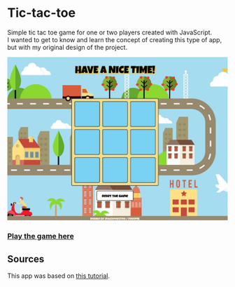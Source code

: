 # Tic-tac-toe
Simple tic tac toe game for one or two players created with JavaScript. <br>
I wanted to get to know and learn the concept of creating this type of app, but with my original design of the project.<br>

<div align="left">
    <img src="/images/app_screen.jpg" width="600px"</img> 
</div>

### [Play the game here](https://paulinaszybinska.github.io/Tic-tac-toe/)

## Sources
This app was based on [this tutorial](https://youtu.be/ZQq5HybEboo).
